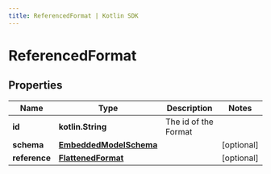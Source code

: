 ```yaml
---
title: ReferencedFormat | Kotlin SDK
---
```




# ReferencedFormat

## Properties
Name | Type | Description | Notes
------------ | ------------- | ------------- | -------------
**id** | **kotlin.String** | The id of the Format | 
**schema** | [**EmbeddedModelSchema**](EmbeddedModelSchema) |  |  [optional]
**reference** | [**FlattenedFormat**](FlattenedFormat) |  |  [optional]




